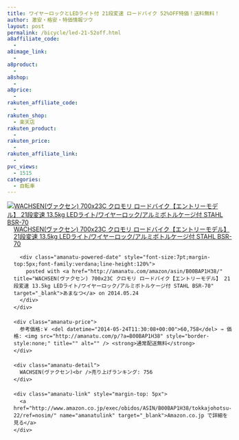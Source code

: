 ```yaml
---
title: ワイヤーロックとLEDライト付 21段変速 ロードバイク 52%OFF特価！送料無料！
author: 激安・格安・特価情報ツウ
layout: post
permalink: /bicycle/led-21-52off.html
a8affiliate_code:
  - 
a8image_link:
  - 
a8product:
  - 
a8shop:
  - 
a8price:
  - 
rakuten_affiliate_code:
  - 
rakuten_shop:
  - 楽天店
rakuten_product:
  - 
rakuten_price:
  - 
rakuten_affiliate_link:
  - 
pvc_views:
  - 1515
categories:
  - 自転車
---
```

<div class="amanatu-box" style="margin-bottom:0px;">
  <div class="amanatu-image" style="float:left;">
    <a href="http://www.amazon.co.jp/exec/obidos/ASIN/B00BAP1H38/tokkajohotsu-22/ref=nosim/" name="amanatulink" target="_blank"><img src="http://i1.wp.com/ecx.images-amazon.com/images/I/51y07p52BbL._SL160_.jpg?w=546" alt="WACHSEN(ヴァクセン) 700x23C クロモリ ロードバイク【エントリーモデル】 21段変速 13.5kg LEDライト/ワイヤーロック/アルミボトルケージ付 STAHL BSR-70" style="border: none;" data-recalc-dims="1" /></a>
  </div>
  
  <div class="amanatu-info" style="float:left;margin-left:15px;line-height:120%">
    <div class="amanatu-name" style="margin-bottom:10px;line-height:120%">
      <a href="http://www.amazon.co.jp/exec/obidos/ASIN/B00BAP1H38/tokkajohotsu-22/ref=nosim/" name="amanatulink" target="_blank">WACHSEN(ヴァクセン) 700x23C クロモリ ロードバイク【エントリーモデル】 21段変速 13.5kg LEDライト/ワイヤーロック/アルミボトルケージ付 STAHL BSR-70</a> 
      
      <div class="amanatu-powered-date" style="font-size:7pt;margin-top:5px;font-family:verdana;line-height:120%">
        posted with <a href="http://amanatu.com/amazon/asin/B00BAP1H38/" title="WACHSEN(ヴァクセン) 700x23C クロモリ ロードバイク【エントリーモデル】 21段変速 13.5kg LEDライト/ワイヤーロック/アルミボトルケージ付 STAHL BSR-70" target="_blank">あまなつ</a> on 2014.05.24
      </div>
    </div>
    
    <div class="amanatu-price">
      参考価格:￥ <del datetime="2014-05-24T11:30:08+00:00">60,758</del> → 価格: <img src="http://amanatu.com/p/?a=B00BAP1H38" style="border-style:none;" title="" alt="" /> <strong>通常配送無料</strong>
    </div>
    
    <div class="amanatu-detail">
      WACHSEN(ヴァクセン)<br />売り上げランキング: 756
    </div>
    
    <div class="amanatu-link" style="margin-top: 5px">
      <a href="http://www.amazon.co.jp/exec/obidos/ASIN/B00BAP1H38/tokkajohotsu-22/ref=nosim/" name="amanatulink" target="_blank">Amazon.co.jp で詳細を見る</a>
    </div>
  </div>
  
  <div class="amanatu-footer" style="clear: left">
  </div>
</div>